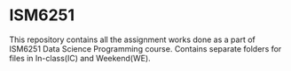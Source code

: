 # ISM6251
This repository contains all the assignment works done as a part of ISM6251 Data Science Programming course. Contains separate folders for files in In-class(IC) and Weekend(WE).
